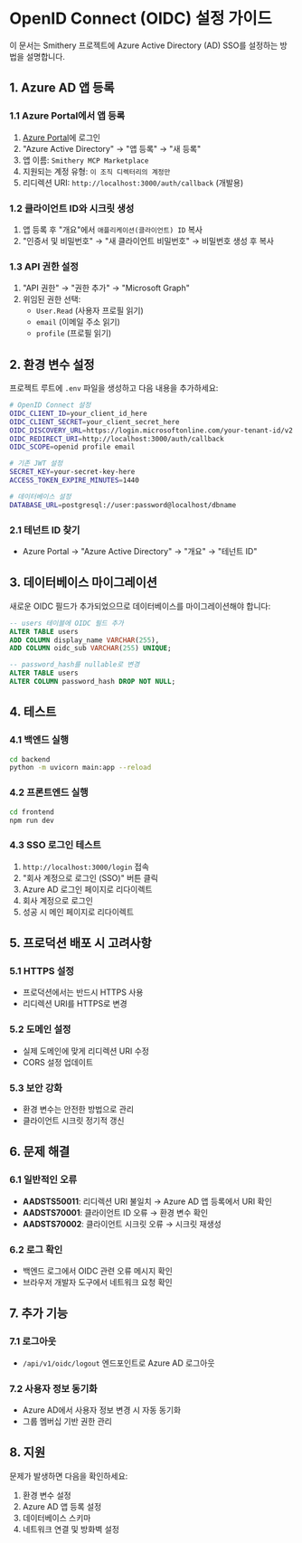 # OpenID Connect (OIDC) 설정 가이드

이 문서는 Smithery 프로젝트에 Azure Active Directory (AD) SSO를 설정하는 방법을 설명합니다.

## 1. Azure AD 앱 등록

### 1.1 Azure Portal에서 앱 등록
1. [Azure Portal](https://portal.azure.com)에 로그인
2. "Azure Active Directory" → "앱 등록" → "새 등록"
3. 앱 이름: `Smithery MCP Marketplace`
4. 지원되는 계정 유형: `이 조직 디렉터리의 계정만`
5. 리디렉션 URI: `http://localhost:3000/auth/callback` (개발용)

### 1.2 클라이언트 ID와 시크릿 생성
1. 앱 등록 후 "개요"에서 `애플리케이션(클라이언트) ID` 복사
2. "인증서 및 비밀번호" → "새 클라이언트 비밀번호" → 비밀번호 생성 후 복사

### 1.3 API 권한 설정
1. "API 권한" → "권한 추가" → "Microsoft Graph"
2. 위임된 권한 선택:
   - `User.Read` (사용자 프로필 읽기)
   - `email` (이메일 주소 읽기)
   - `profile` (프로필 읽기)

## 2. 환경 변수 설정

프로젝트 루트에 `.env` 파일을 생성하고 다음 내용을 추가하세요:

```bash
# OpenID Connect 설정
OIDC_CLIENT_ID=your_client_id_here
OIDC_CLIENT_SECRET=your_client_secret_here
OIDC_DISCOVERY_URL=https://login.microsoftonline.com/your-tenant-id/v2.0/.well-known/openid_configuration
OIDC_REDIRECT_URI=http://localhost:3000/auth/callback
OIDC_SCOPE=openid profile email

# 기존 JWT 설정
SECRET_KEY=your-secret-key-here
ACCESS_TOKEN_EXPIRE_MINUTES=1440

# 데이터베이스 설정
DATABASE_URL=postgresql://user:password@localhost/dbname
```

### 2.1 테넌트 ID 찾기
- Azure Portal → "Azure Active Directory" → "개요" → "테넌트 ID"

## 3. 데이터베이스 마이그레이션

새로운 OIDC 필드가 추가되었으므로 데이터베이스를 마이그레이션해야 합니다:

```sql
-- users 테이블에 OIDC 필드 추가
ALTER TABLE users 
ADD COLUMN display_name VARCHAR(255),
ADD COLUMN oidc_sub VARCHAR(255) UNIQUE;

-- password_hash를 nullable로 변경
ALTER TABLE users 
ALTER COLUMN password_hash DROP NOT NULL;
```

## 4. 테스트

### 4.1 백엔드 실행
```bash
cd backend
python -m uvicorn main:app --reload
```

### 4.2 프론트엔드 실행
```bash
cd frontend
npm run dev
```

### 4.3 SSO 로그인 테스트
1. `http://localhost:3000/login` 접속
2. "회사 계정으로 로그인 (SSO)" 버튼 클릭
3. Azure AD 로그인 페이지로 리다이렉트
4. 회사 계정으로 로그인
5. 성공 시 메인 페이지로 리다이렉트

## 5. 프로덕션 배포 시 고려사항

### 5.1 HTTPS 설정
- 프로덕션에서는 반드시 HTTPS 사용
- 리디렉션 URI를 HTTPS로 변경

### 5.2 도메인 설정
- 실제 도메인에 맞게 리디렉션 URI 수정
- CORS 설정 업데이트

### 5.3 보안 강화
- 환경 변수는 안전한 방법으로 관리
- 클라이언트 시크릿 정기적 갱신

## 6. 문제 해결

### 6.1 일반적인 오류
- **AADSTS50011**: 리디렉션 URI 불일치 → Azure AD 앱 등록에서 URI 확인
- **AADSTS70001**: 클라이언트 ID 오류 → 환경 변수 확인
- **AADSTS70002**: 클라이언트 시크릿 오류 → 시크릿 재생성

### 6.2 로그 확인
- 백엔드 로그에서 OIDC 관련 오류 메시지 확인
- 브라우저 개발자 도구에서 네트워크 요청 확인

## 7. 추가 기능

### 7.1 로그아웃
- `/api/v1/oidc/logout` 엔드포인트로 Azure AD 로그아웃

### 7.2 사용자 정보 동기화
- Azure AD에서 사용자 정보 변경 시 자동 동기화
- 그룹 멤버십 기반 권한 관리

## 8. 지원

문제가 발생하면 다음을 확인하세요:
1. 환경 변수 설정
2. Azure AD 앱 등록 설정
3. 데이터베이스 스키마
4. 네트워크 연결 및 방화벽 설정 